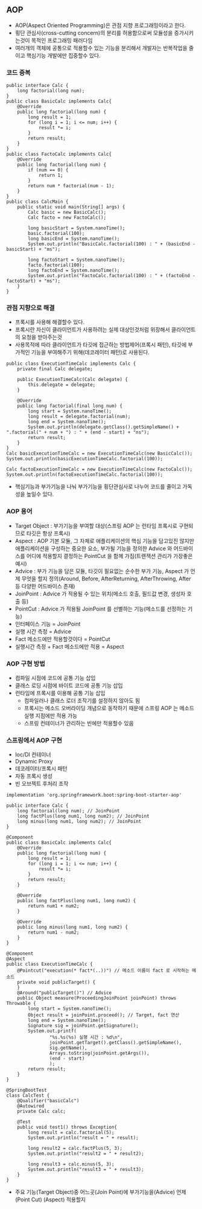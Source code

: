 ## AOP

* AOP(Aspect Oriented Programming)은 관점 지향 프로그래밍이라고 한다.
* 횡단 관심사(cross-cutting concern)의 분리를 허용함으로써 모듈성을 증가시키는것이 목적인 프로그래밍 패러다임
* 여러개의 객체에 공통으로 적용할수 있는 기능을 분리해서 개발자는 반복작업을 줄이고 핵심기능 개발에만 집중할수 있다.

### 코드 중복

```
public interface Calc {
    long factorial(long num);
}
public class BasicCalc implements Calc{
    @Override
    public long factorial(long num) {
        long result = 1;
        for (long i = 1; i <= num; i++) {
            result *= i;
        }
        return result;
    }
}
public class FactoCalc implements Calc{
    @Override
    public long factorial(long num) {
        if (num == 0) {
            return 1;
        }
        return num * factorial(num - 1);
    }
}
public class CalcMain {
    public static void main(String[] args) {
        Calc basic = new BasicCalc();
        Calc facto = new FactoCalc();

        long basicStart = System.nanoTime();
        basic.factorial(100);
        long basicEnd = System.nanoTime();
        System.out.println("BasicCalc.factorial(100) : " + (basicEnd - basicStart) + "ms");

        long factoStart = System.nanoTime();
        facto.factorial(100);
        long factoEnd = System.nanoTime();
        System.out.println("FactoCalc.factorial(100) : " + (factoEnd - factoStart) + "ms");
    }
}
```

### 관점 지향으로 해결

* 프록시를 사용해 해결할수 있다.
* 프록시란 자신이 클라이언트가 사용하려는 실제 대상인것처럼 위장해서 클라이언트의 요청을 받아주는것
* 사용목적에 따라 클라이언트가 타깃에 접근하는 방법제어(프록시 패턴), 타깃에 부가적인 기능을 부여해주기 위해(데코레이터 패턴)로 사용된다.
```
public class ExecutionTimeCalc implements Calc {
    private final Calc delegate;

    public ExecutionTimeCalc(Calc delegate) {
        this.delegate = delegate;
    }

    @Override
    public long factorial(final long num) {
        long start = System.nanoTime();
        long result = delegate.factorial(num);
        long end = System.nanoTime();
        System.out.println(delegate.getClass().getSimpleName() + ".factorial(" + num + ") : " + (end - start) + "ns");
        return result;
    }
}
Calc basicExecutionTimeCalc = new ExecutionTimeCalc(new BasicCalc());
System.out.println(basicExecutionTimeCalc.factorial(100));

Calc factoExecutionTimeCalc = new ExecutionTimeCalc(new FactoCalc());
System.out.println(factoExecutionTimeCalc.factorial(100));
```
* 핵심기능과 부가기능을 나눠 부가기능을 횡단관심사로 나누어 코드를 줄이고 가독성을 높일수 있다.

### AOP 용어

* Target Object : 부가기능을 부여할 대상(스프링 AOP 는 런타임 프록시로 구현되므로 타깃은 항상 프록시)
* Aspect : AOP 기본 모듈, 그 자체로 애플리케이션의 핵심 기능을 담고있진 않지만 애플리케이션을 구성하는 중요한 요소, 부가될 기능을 정의한 Advice 와 어드바이스를 어디에 적용할지 결정하는 PointCut 을 함께 가짐(트랜잭션 관리가 가장좋은 예시)
* Advice : 부가 기능을 담은 모듈, 타깃이 필요없는 순수한 부가 기능, Aspect 가 언제 무엇을 할지 정의(Around, Before, AfterReturning, AfterThrowing, After 등 다양한 어드바이스 존재)
* JoinPoint : Advice 가 적용될 수 있는 위치(메소드 호출, 필드값 변경, 생성자 호출 등)
* PointCut : Advice 가 적용될 JoinPoint 를 선별하는 기능(메소드를 선정하는 기능)
* 인터페이스 기능 = JoinPoint
* 실행 시간 측정 = Advice
* Fact 메소드에만 적용할것이다 = PointCut
* 실행시간 측정 + Fact 메소드에만 적용 = Aspect

### AOP 구현 방법

* 컴파일 시점에 코드에 공통 기능 삽입
* 클래스 로딩 시점에 바이트 코드에 공통 기능 삽입
* 런타임에 프록시를 이용해 공통 기능 삽입
  * 컴파일러나 클래스 로더 조작기를 설정하지 않아도 됨
  * 프록시는 메소드 오버라이딩 개념으로 동작하기 때문에 스프링 AOP 는 메소드 실행 지점에만 적용 가능
  * 스프링 컨테이너가 관리하는 빈에만 적용할수 있음

### 스프링에서 AOP 구현

* Ioc/DI 컨테이너
* Dynamic Proxy
* 데코레이터/프록시 패턴
* 자동 프록시 생성
* 빈 오브젝트 후처리 조작
```
implementation 'org.springframework.boot:spring-boot-starter-aop'

public interface Calc {
    long factorial(long num); // JoinPoint
    long factPlus(long num1, long num2); // JoinPoint
    long minus(long num1, long num2); // JoinPoint
}

@Component
public class BasicCalc implements Calc{
    @Override
    public long factorial(long num) {
        long result = 1;
        for (long i = 1; i <= num; i++) {
            result *= i;
        }
        return result;
    }

    @Override
    public long factPlus(long num1, long num2) {
        return num1 + num2;
    }

    @Override
    public long minus(long num1, long num2) {
        return num1 - num2;
    }
}

@Component
@Aspect
public class ExecutionTimeCalc {
    @Pointcut("execution(* fact*(..))") // 메소드 이름이 fact 로 시작하는 메소드
    private void publicTarget() {
    }
    @Around("publicTarget()") // Advice
    public Object measure(ProceedingJoinPoint joinPoint) throws Throwable {
        long start = System.nanoTime();
        Object result = joinPoint.proceed(); // Target, fact 연산
        long end = System.nanoTime();
        Signature sig = joinPoint.getSignature();
        System.out.printf(
                "%s.%s(%s) 실행 시간 : %d\n",
                joinPoint.getTarget().getClass().getSimpleName(),
                sig.getName(),
                Arrays.toString(joinPoint.getArgs()),
                (end - start)
                );
        return result;
    }
}

@SpringBootTest
class CalcTest {
    @Qualifier("basicCalc")
    @Autowired
    private Calc calc;

    @Test
    public void test1() throws Exception{
        long result = calc.factorial(5);
        System.out.println("result = " + result);

        long result2 = calc.factPlus(5, 3);
        System.out.println("result2 = " + result2);

        long result3 = calc.minus(5, 3);
        System.out.println("result3 = " + result3);
    }
}
```
* 주요 기능(Target Object)중 어느곳(Join Point)에 부가기능을(Advice) 언제(Point Cut) (Aspect) 적용할지
